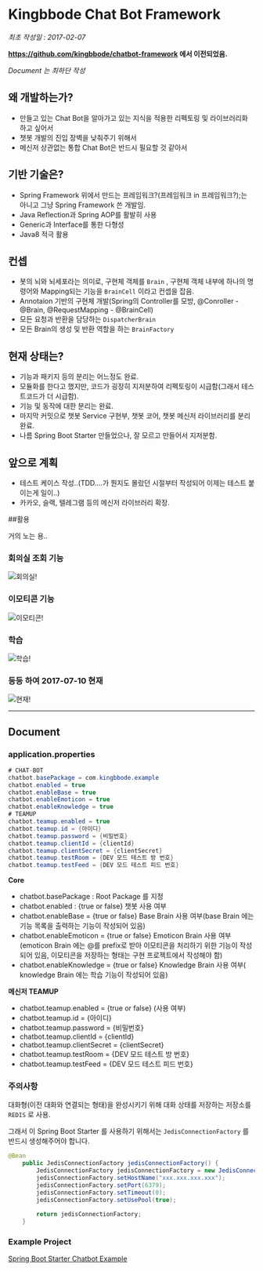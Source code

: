 # Kingbbode Chat Bot Framework

*최초 작성일 : 2017-02-07*

**https://github.com/kingbbode/chatbot-framework 에서 이전되었음.**

*Document 는 최하단 작성*

## 왜 개발하는가?

- 만들고 있는 Chat Bot을 알아가고 있는 지식을 적용한 리펙토링 및 라이브러리화 하고 싶어서
- 챗봇 개발의 진입 장벽을 낮춰주기 위해서
- 메신저 상관없는 통합 Chat Bot은 반드시 필요할 것 같아서

## 기반 기술은?

- Spring Framework 위에서 만드는 프레임워크?(프레임워크 in 프레임워크?);는 아니고 그냥 Spring Framework 쓴 개발임.
- Java Reflection과 Spring AOP를 활발히 사용
- Generic과 Interface를 통한 다형성
- Java8 적극 활용

## 컨셉

- 봇의 뇌와 뇌세포라는 의미로, 구현체 객체를 `Brain` , 구현체 객체 내부에 하나의 명령어와 Mapping되는 기능을 `BrainCell` 이라고 컨셉을 잡음.
- Annotaion 기반의 구현체 개발(Spring의 Controller를 모방, @Conroller - @Brain, @RequestMapping - @BrainCell) 
- 모든 요청과 반환을 담당하는 `DispatcherBrain`
- 모든 Brain의 생성 및 반환 역할을 하는 `BrainFactory`

## 현재 상태는?

- 기능과 패키지 등의 분리는 어느정도 완료.
- 모듈화를 한다고 했지만, 코드가 굉장히 지저분하여 리펙토링이 시급함(그래서 테스트코드가 더 시급함).
- 기능 및 동작에 대한 분리는 완료.
- 마지막 커밋으로 챗봇 Service 구현부, 챗봇 코어, 챗봇 메신저 라이브러리를 분리 완료.
- 나름 Spring Boot Starter 만들었으나, 잘 모르고 만들어서 지저분함.

## 앞으로 계획

- 테스트 케이스 작성..(TDD....가 뭔지도 몰랐던 시절부터 작성되어 이제는 테스트 붙이는게 일이..)
- 카카오, 슬랙, 텔레그램 등의 메신저 라이브러리 확장.

##활용

거의 노는 용..

### 회의실 조회 기능

![회의실!](./images/cf.png)

### 이모티콘 기능

![이모티콘!](./images/cf2.png)

### 학습

![학습!](./images/cf3.png)

### 등등 하여 2017-07-10 현재

![현재!](./images/cf4.png)

---

## Document

### application.properties

```java
# CHAT-BOT
chatbot.basePackage = com.kingbbode.example
chatbot.enabled = true
chatbot.enableBase = true
chatbot.enableEmoticon = true
chatbot.enableKnowledge = true
# TEAMUP
chatbot.teamup.enabled = true
chatbot.teamup.id = {아이디}
chatbot.teamup.password = {비밀번호}
chatbot.teamup.clientId = {clientId}
chatbot.teamup.clientSecret = {clientSecret}
chatbot.teamup.testRoom = {DEV 모드 테스트 방 번호}
chatbot.teamup.testFeed = {DEV 모드 테스트 피드 번호}
```

**Core**

- chatbot.basePackage : Root Package 를 지정
- chatbot.enabled : {true or false} 챗봇 사용 여부 
- chatbot.enableBase = {true or false} Base Brain 사용 여부(base Brain 에는 기능 목록을 출력하는 기능이 작성되어 있음)
- chatbot.enableEmoticon = {true or false} Emoticon Brain 사용 여부(emoticon Brain 에는 @를 prefix로 받아 이모티콘을 처리하기 위한 기능이 작성되어 있음, 이모티콘을 저장하는 형태는 구현 프로젝트에서 작성해야 함)
- chatbot.enableKnowledge = {true or false} Knowledge Brain 사용 여부( knowledge Brain 에는 학습 기능이 작성되어 있음)

**메신저 TEAMUP**
  
- chatbot.teamup.enabled = {true or false} (사용 여부)
- chatbot.teamup.id = {아이디}
- chatbot.teamup.password = {비밀번호}
- chatbot.teamup.clientId = {clientId}
- chatbot.teamup.clientSecret = {clientSecret}
- chatbot.teamup.testRoom = {DEV 모드 테스트 방 번호}
- chatbot.teamup.testFeed = {DEV 모드 테스트 피드 번호} 

### 주의사항

대화형(이전 대화와 연결되는 형태)을 완성시키기 위해 대화 상태를 저장하는 저장소를 `REDIS` 로 사용.

그래서 이 Spring Boot Starter 를 사용하기 위해서는 `JedisConnectionFactory` 를 반드시 생성해주어야 합니다.

```java
@Bean
    public JedisConnectionFactory jedisConnectionFactory() {
        JedisConnectionFactory jedisConnectionFactory = new JedisConnectionFactory();
        jedisConnectionFactory.setHostName("xxx.xxx.xxx.xxx");
        jedisConnectionFactory.setPort(6379);
        jedisConnectionFactory.setTimeout(0);
        jedisConnectionFactory.setUsePool(true);
        
        return jedisConnectionFactory;
    }
```

### Example Project

[Spring Boot Starter Chatbot Example](https://github.com/kingbbode/spring-boot-starter-chatbot-example)
